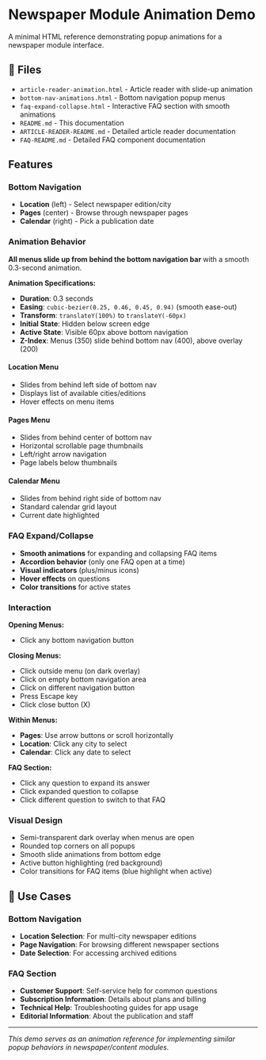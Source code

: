 # Newspaper Module Animation Demo

A minimal HTML reference demonstrating popup animations for a newspaper module interface.

## 📁 Files

- `article-reader-animation.html` - Article reader with slide-up animation
- `bottom-nav-animations.html` - Bottom navigation popup menus
- `faq-expand-collapse.html` - Interactive FAQ section with smooth animations
- `README.md` - This documentation
- `ARTICLE-READER-README.md` - Detailed article reader documentation
- `FAQ-README.md` - Detailed FAQ component documentation

## Features

### Bottom Navigation
- **Location** (left) - Select newspaper edition/city
- **Pages** (center) - Browse through newspaper pages  
- **Calendar** (right) - Pick a publication date

### Animation Behavior

**All menus slide up from behind the bottom navigation bar** with a smooth 0.3-second animation.

**Animation Specifications:**
- **Duration**: 0.3 seconds
- **Easing**: `cubic-bezier(0.25, 0.46, 0.45, 0.94)` (smooth ease-out)
- **Transform**: `translateY(100%)` to `translateY(-60px)`
- **Initial State**: Hidden below screen edge
- **Active State**: Visible 60px above bottom navigation
- **Z-Index**: Menus (350) slide behind bottom nav (400), above overlay (200)

#### Location Menu
- Slides from behind left side of bottom nav
- Displays list of available cities/editions
- Hover effects on menu items

#### Pages Menu  
- Slides from behind center of bottom nav
- Horizontal scrollable page thumbnails
- Left/right arrow navigation
- Page labels below thumbnails

#### Calendar Menu
- Slides from behind right side of bottom nav  
- Standard calendar grid layout
- Current date highlighted

### FAQ Expand/Collapse
- **Smooth animations** for expanding and collapsing FAQ items
- **Accordion behavior** (only one FAQ open at a time)
- **Visual indicators** (plus/minus icons)
- **Hover effects** on questions
- **Color transitions** for active states

### Interaction

**Opening Menus:**
- Click any bottom navigation button

**Closing Menus:**
- Click outside menu (on dark overlay)
- Click on empty bottom navigation area
- Click on different navigation button
- Press Escape key
- Click close button (X)

**Within Menus:**
- **Pages**: Use arrow buttons or scroll horizontally
- **Location**: Click any city to select
- **Calendar**: Click any date to select

**FAQ Section:**
- Click any question to expand its answer
- Click expanded question to collapse
- Click different question to switch to that FAQ

### Visual Design
- Semi-transparent dark overlay when menus are open
- Rounded top corners on all popups
- Smooth slide animations from bottom edge
- Active button highlighting (red background)
- Color transitions for FAQ items (blue highlight when active)

## 🎯 Use Cases

### Bottom Navigation
- **Location Selection**: For multi-city newspaper editions
- **Page Navigation**: For browsing different newspaper sections
- **Date Selection**: For accessing archived editions

### FAQ Section
- **Customer Support**: Self-service help for common questions
- **Subscription Information**: Details about plans and billing
- **Technical Help**: Troubleshooting guides for app usage
- **Editorial Information**: About the publication and staff

---

*This demo serves as an animation reference for implementing similar popup behaviors in newspaper/content modules.*